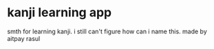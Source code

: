 # kanji learning app
smth for learning kanji. i still can't figure how can i name this.
made by aitpay rasul

